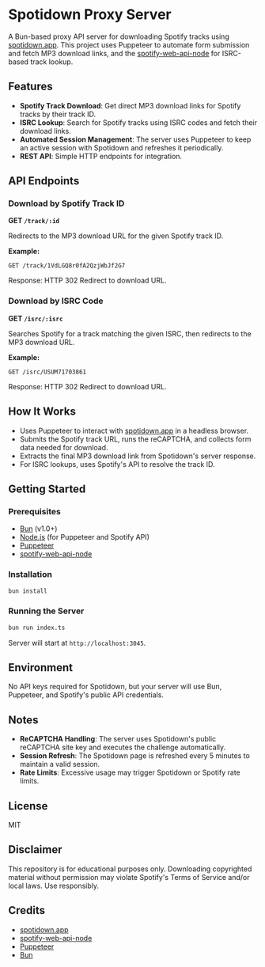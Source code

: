 # Spotidown Proxy Server

A Bun-based proxy API server for downloading Spotify tracks using [spotidown.app](https://spotidown.app/). This project uses Puppeteer to automate form submission and fetch MP3 download links, and the [spotify-web-api-node](https://github.com/thelinmichael/spotify-web-api-node) for ISRC-based track lookup.

## Features

- **Spotify Track Download**: Get direct MP3 download links for Spotify tracks by their track ID.
- **ISRC Lookup**: Search for Spotify tracks using ISRC codes and fetch their download links.
- **Automated Session Management**: The server uses Puppeteer to keep an active session with Spotidown and refreshes it periodically.
- **REST API**: Simple HTTP endpoints for integration.

## API Endpoints

### Download by Spotify Track ID

**GET `/track/:id`**

Redirects to the MP3 download URL for the given Spotify track ID.

**Example:**
```http
GET /track/1VdLGQ8r0fA2QzjWbJf2G7
```
Response: HTTP 302 Redirect to download URL.

### Download by ISRC Code

**GET `/isrc/:isrc`**

Searches Spotify for a track matching the given ISRC, then redirects to the MP3 download URL.

**Example:**
```http
GET /isrc/USUM71703861
```
Response: HTTP 302 Redirect to download URL.

## How It Works

- Uses Puppeteer to interact with [spotidown.app](https://spotidown.app/) in a headless browser.
- Submits the Spotify track URL, runs the reCAPTCHA, and collects form data needed for download.
- Extracts the final MP3 download link from Spotidown's server response.
- For ISRC lookups, uses Spotify's API to resolve the track ID.

## Getting Started

### Prerequisites

- [Bun](https://bun.sh/) (v1.0+)
- [Node.js](https://nodejs.org/) (for Puppeteer and Spotify API)
- [Puppeteer](https://pptr.dev/)
- [spotify-web-api-node](https://github.com/thelinmichael/spotify-web-api-node)

### Installation

```bash
bun install
```

### Running the Server

```bash
bun run index.ts
```

Server will start at `http://localhost:3045`.

## Environment

No API keys required for Spotidown, but your server will use Bun, Puppeteer, and Spotify's public API credentials.

## Notes

- **ReCAPTCHA Handling**: The server uses Spotidown's public reCAPTCHA site key and executes the challenge automatically.
- **Session Refresh**: The Spotidown page is refreshed every 5 minutes to maintain a valid session.
- **Rate Limits**: Excessive usage may trigger Spotidown or Spotify rate limits.

## License

MIT

## Disclaimer

This repository is for educational purposes only. Downloading copyrighted material without permission may violate Spotify's Terms of Service and/or local laws. Use responsibly.

## Credits

- [spotidown.app](https://spotidown.app/)
- [spotify-web-api-node](https://github.com/thelinmichael/spotify-web-api-node)
- [Puppeteer](https://pptr.dev/)
- [Bun](https://bun.sh/)
